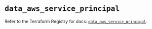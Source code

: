 # `data_aws_service_principal`

Refer to the Terraform Registry for docs: [`data_aws_service_principal`](https://registry.terraform.io/providers/hashicorp/aws/6.2.0/docs/data-sources/service_principal).
